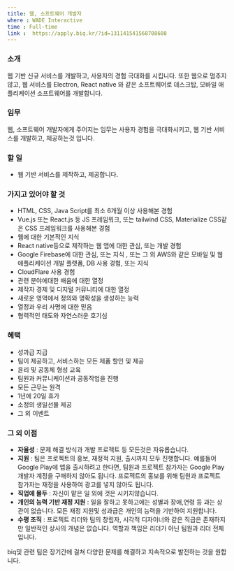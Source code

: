 ```yaml
---
title: 웹, 소프트웨어 개발자
where : WADE Interactive
time : Full-time
link : 	https://apply.biq.kr/?id=131141541568708608
---
```

### 소개
웹 기반 신규 서비스를 개발하고, 사용자의 경험 극대화를 시킵니다. 또한 웹으로 멈추지않고, 웹 서비스를 Electron, React native 와 같은 소프트웨어로 데스크탑, 모바일 애플리케이션 소프트웨어를 개발합니다.

### 임무
웹, 소프트웨어 개발자에게 주어지는 임무는 사용자 경험을 극대화시키고, 웹 기반 서비스를 개발하고, 제공하는것 입니다.

### 할 일
- 웹 기반 서비스를 제작하고, 제공합니다.

### 가지고 있어야 할 것
- HTML, CSS, Java Script를 최소 6개월 이상 사용해본 경험
- Vue.js 또는 React.js 등 JS 프레임워크, 또는 tailwind CSS, Materialize CSS같은 CSS 프레임워크를 사용해본 경험
- 웹에 대한 기본적인 지식
- React native등으로 제작하는 웹 앱에 대한 관심, 또는 개발 경험
- Google Firebase에 대한 관심, 또는 지식 , 또는 그 외 AWS와 같은 모바일 및 웹 애플리케이션 개발 플랫폼, DB 사용 경험, 또는 지식
- CloudFlare 사용 경험
- 관련 분야에대한 배움에 대한 열정
- 제작자 경제 및 디지털 커뮤니티에 대한 열정
- 새로운 영역에서 정의와 명확성을 생성하는 능력
- 열정과 우리 사명에 대한 믿음
- 협력적인 태도와 자연스러운 호기심

### 혜택
- 성과급 지급
- 팀이 제공하고, 서비스하는 모든 제품 할인 및 제공
- 윤리 및 공동체 형성 교육
- 팀원과 커뮤니케이션과 공동작업을 진행
- 모든 근무는 원격
- 1년에 20일 휴가
- 소정의 생일선물 제공
- 그 외 이벤트

### 그 외 이점
- **자율성** : 문제 해결 방식과 개발 프로젝트 등 모든것은 자유롭습니다.
- **지원** : 팀은 프로젝트의 홍보, 재정적 지원, 출시까지 모두 진행합니다. 예를들어 Google Play에 앱을 출시하려고 한다면, 팀원과 프로젝트 참가자는 Google Play 개발자 계정을 구매하지 않아도 됩니다. 프로젝트의 홍보를 위해 팀원과 프로젝트 참가자는 재정을 사용하여 광고를 넣지 않아도 됩니다.
- **직업에 몰두** : 자신이 맡은 일 외에 것은 시키지않습니다.
- **개인의 능력 기반 재정 지원** : 일을 잘하고 못하고에는 성별과 장애,연령 등 과는 상관이 없습니다. 모든 재정 지원및 성과급은 개인의 능력을 기반하여 지원합니다.
- **수평 조직** : 프로젝트 리더와 팀의 창립자, 시각적 디자이너와 같은 직급은 존재하지만 일반적인 상사의 개념은 없습니다. 역할과 책임은 리더가 아닌 팀원과 리더 전체입니다.

biq및 관련 팀은 장기간에 걸쳐 다양한 문제를 해결하고 지속적으로 발전하는 것을 원합니다.